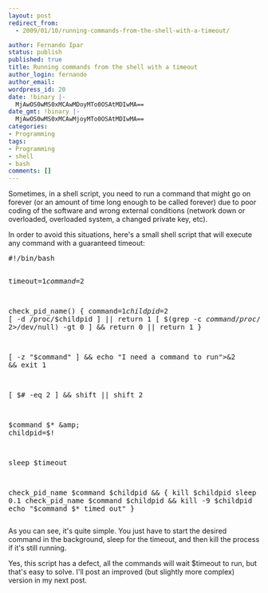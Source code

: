 ```yaml
---
layout: post
redirect_from:
  - 2009/01/10/running-commands-from-the-shell-with-a-timeout/

author: Fernando Ipar
status: publish
published: true
title: Running commands from the shell with a timeout
author_login: fernando
author_email: 
wordpress_id: 20
date: !binary |-
  MjAwOS0wMS0xMCAwMDoyMTo0OSAtMDIwMA==
date_gmt: !binary |-
  MjAwOS0wMS0xMCAwMjoyMTo0OSAtMDIwMA==
categories:
- Programming
tags:
- Programming
- shell
- bash
comments: []
---
```

<p>Sometimes, in a shell script, you need to run a command that might go on forever (or an amount of time long enough to be called forever) due to poor coding of the software and wrong external conditions (network down or overloaded, overloaded system, a changed private key, etc).</p>
<p>In order to avoid this situations, here's a small shell script that will execute any command with a guaranteed timeout:</p>
<pre>#!/bin/bash

timeout=$1
command=$2

check_pid_name()
{
        command=$1
        childpid=$2
        [ -d /proc/$childpid ] || return 1
        [ $(grep -c $command /proc/$childpid/cmdline 2&gt;/dev/null) -gt 0 ] &amp;&amp; return 0 || return 1
}

[ -z "$command" ] &amp;&amp; echo "I need a command to run"&gt;&amp;2 &amp;&amp; exit 1

[ $# -eq 2 ] &amp;&amp; shift || shift 2

$command $* &amp;
childpid=$!

sleep $timeout 

check_pid_name $command $childpid &amp;&amp; {
        kill $childpid
        sleep 0.1
        check_pid_name $command $childpid &amp;&amp; kill -9 $childpid
        echo "$command $* timed out"
}</pre>
<p>As you can see, it's quite simple. You just have to start the desired command in the background, sleep for the timeout, and then kill the process if it's still running.</p>
<p>Yes, this script has a defect, all the commands will wait $timeout to run, but that's easy to solve. I'll post an improved (but slightly more complex) version in my next post.</p>
